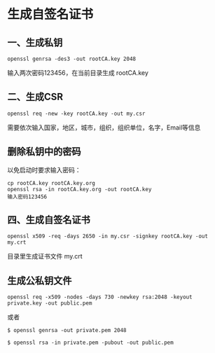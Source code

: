 # 生成自签名证书 

## 一、生成私钥 

```
openssl genrsa -des3 -out rootCA.key 2048

```
输入两次密码123456，在当前目录生成 rootCA.key


## 二、生成CSR

```
openssl req -new -key rootCA.key -out my.csr
```

需要依次输入国家，地区，城市，组织，组织单位，名字，Email等信息

## 删除私钥中的密码

以免启动时要求输入密码：
```
cp rootCA.key rootCA.key.org
openssl rsa -in rootCA.key.org -out rootCA.key
输入密码123456
```

## 四、生成自签名证书
```
openssl x509 -req -days 2650 -in my.csr -signkey rootCA.key -out my.crt
```

目录里生成证书文件 my.crt

## 生成公私钥文件

```
openssl req -x509 -nodes -days 730 -newkey rsa:2048 -keyout private.key -out public.pem
```

 或者 
 ```
$ openssl genrsa -out private.pem 2048
 
$ openssl rsa -in private.pem -pubout -out public.pem
```